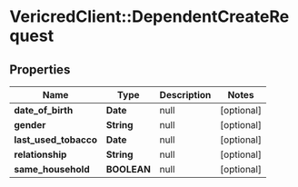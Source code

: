 # VericredClient::DependentCreateRequest

## Properties
Name | Type | Description | Notes
------------ | ------------- | ------------- | -------------
**date_of_birth** | **Date** | null | [optional] 
**gender** | **String** | null | [optional] 
**last_used_tobacco** | **Date** | null | [optional] 
**relationship** | **String** | null | [optional] 
**same_household** | **BOOLEAN** | null | [optional] 


